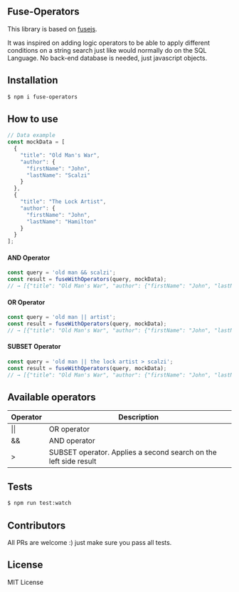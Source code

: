 ## Fuse-Operators

This library is based on [fusejs](http://fusejs.io/).

It was inspired on adding logic operators to be able to apply different conditions on a string search just like would normally do on the SQL Language. No back-end database is needed, just javascript objects.

## Installation

```bash
$ npm i fuse-operators
```

## How to use

```javascript
// Data example
const mockData = [
  {
    "title": "Old Man's War",
    "author": {
      "firstName": "John",
      "lastName": "Scalzi"
    }
  },
  {
    "title": "The Lock Artist",
    "author": {
      "firstName": "John",
      "lastName": "Hamilton"
    }
  }
];
```

#### AND Operator
```javascript
const query = 'old man && scalzi';
const result = fuseWithOperators(query, mockData);
// → [{"title": "Old Man's War", "author": {"firstName": "John", "lastName": "Scalzi"}}]
```

#### OR Operator
```javascript
const query = 'old man || artist';
const result = fuseWithOperators(query, mockData);
// → [{"title": "Old Man's War", "author": {"firstName": "John", "lastName": "Scalzi"}}, {"title": "The Lock Artist", "author": {"firstName": "John", "lastName": "Hamilton"}}]
```

#### SUBSET Operator
```javascript
const query = 'old man || the lock artist > scalzi';
const result = fuseWithOperators(query, mockData);
// → [{"title": "Old Man's War", "author": {"firstName": "John", "lastName": "Scalzi"}}]
```

## Available operators

| Operator | Description |
|--|--|
| \|\| | OR operator |
| && | AND operator |
| > | SUBSET operator. Applies a second search on the left side result |

## Tests

```bash
$ npm run test:watch
```

## Contributors

All PRs are welcome :) just make sure you pass all tests.

## License

MIT License